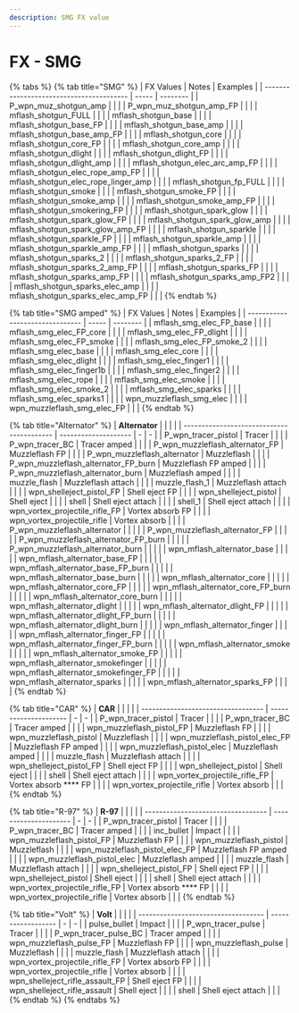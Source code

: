 ```yaml
---
description: SMG FX value
---
```


# FX - SMG

{% tabs %}
{% tab title="SMG" %}
| FX Values                                | Notes | Examples |
| ---------------------------------------- | ----- | -------- |
| P\_wpn\_muz\_shotgun\_amp                |       |          |
| P\_wpn\_muz\_shotgun\_amp\_FP            |       |          |
| mflash\_shotgun\_FULL                    |       |          |
| mflash\_shotgun\_base                    |       |          |
| mflash\_shotgun\_base\_FP                |       |          |
| mflash\_shotgun\_base\_amp               |       |          |
| mflash\_shotgun\_base\_amp\_FP           |       |          |
| mflash\_shotgun\_core                    |       |          |
| mflash\_shotgun\_core\_FP                |       |          |
| mflash\_shotgun\_core\_amp               |       |          |
| mflash\_shotgun\_dlight                  |       |          |
| mflash\_shotgun\_dlight\_FP              |       |          |
| mflash\_shotgun\_dlight\_amp             |       |          |
| mflash\_shotgun\_elec\_arc\_amp\_FP      |       |          |
| mflash\_shotgun\_elec\_rope\_amp\_FP     |       |          |
| mflash\_shotgun\_elec\_rope\_linger\_amp |       |          |
| mflash\_shotgun\_fp\_FULL                |       |          |
| mflash\_shotgun\_smoke                   |       |          |
| mflash\_shotgun\_smoke\_FP               |       |          |
| mflash\_shotgun\_smoke\_amp              |       |          |
| mflash\_shotgun\_smoke\_amp\_FP          |       |          |
| mflash\_shotgun\_smokering\_FP           |       |          |
| mflash\_shotgun\_spark\_glow             |       |          |
| mflash\_shotgun\_spark\_glow\_FP         |       |          |
| mflash\_shotgun\_spark\_glow\_amp        |       |          |
| mflash\_shotgun\_spark\_glow\_amp\_FP    |       |          |
| mflash\_shotgun\_sparkle                 |       |          |
| mflash\_shotgun\_sparkle\_FP             |       |          |
| mflash\_shotgun\_sparkle\_amp            |       |          |
| mflash\_shotgun\_sparkle\_amp\_FP        |       |          |
| mflash\_shotgun\_sparks                  |       |          |
| mflash\_shotgun\_sparks\_2               |       |          |
| mflash\_shotgun\_sparks\_2\_FP           |       |          |
| mflash\_shotgun\_sparks\_2\_amp\_FP      |       |          |
| mflash\_shotgun\_sparks\_FP              |       |          |
| mflash\_shotgun\_sparks\_amp\_FP         |       |          |
| mflash\_shotgun\_sparks\_amp\_FP2        |       |          |
| mflash\_shotgun\_sparks\_elec\_amp       |       |          |
| mflash\_shotgun\_sparks\_elec\_amp\_FP   |       |          |
{% endtab %}

{% tab title="SMG amped" %}
| FX Values                       | Notes | Examples |
| ------------------------------- | ----- | -------- |
| mflash\_smg\_elec\_FP\_base     |       |          |
| mflash\_smg\_elec\_FP\_core     |       |          |
| mflash\_smg\_elec\_FP\_dlight   |       |          |
| mflash\_smg\_elec\_FP\_smoke    |       |          |
| mflash\_smg\_elec\_FP\_smoke\_2 |       |          |
| mflash\_smg\_elec\_base         |       |          |
| mflash\_smg\_elec\_core         |       |          |
| mflash\_smg\_elec\_dlight       |       |          |
| mflash\_smg\_elec\_finger1      |       |          |
| mflash\_smg\_elec\_finger1b     |       |          |
| mflash\_smg\_elec\_finger2      |       |          |
| mflash\_smg\_elec\_rope         |       |          |
| mflash\_smg\_elec\_smoke        |       |          |
| mflash\_smg\_elec\_smoke\_2     |       |          |
| mflash\_smg\_elec\_sparks       |       |          |
| mflash\_smg\_elec\_sparks1      |       |          |
| wpn\_muzzleflash\_smg\_elec     |       |          |
| wpn\_muzzleflash\_smg\_elec\_FP |       |          |
{% endtab %}

{% tab title="Alternator" %}
| **Alternator**                            |                      |   |   |
| ----------------------------------------- | -------------------- | - | - |
| P\_wpn\_tracer\_pistol                    | Tracer               |   |   |
| P\_wpn\_tracer\_BC                        | Tracer amped         |   |   |
| P\_wpn\_muzzleflash\_alternator\_FP       | Muzzleflash FP       |   |   |
| P\_wpn\_muzzleflash\_alternator           | Muzzleflash          |   |   |
| P\_wpn\_muzzleflash\_alternator\_FP\_burn | Muzzleflash FP amped |   |   |
| P\_wpn\_muzzleflash\_alternator\_burn     | Muzzleflash amped    |   |   |
| muzzle\_flash                             | Muzzleflash attach   |   |   |
| muzzle\_flash\_1                          | Muzzleflash attach   |   |   |
| wpn\_shelleject\_pistol\_FP               | Shell eject FP       |   |   |
| wpn\_shelleject\_pistol                   | Shell eject          |   |   |
| shell                                     | Shell eject attach   |   |   |
| shell\_1                                  | Shell eject attach   |   |   |
| wpn\_vortex\_projectile\_rifle\_FP        | Vortex absorb FP     |   |   |
| wpn\_vortex\_projectile\_rifle            | Vortex absorb        |   |   |
| P\_wpn\_muzzleflash\_alternator           |                      |   |   |
| P\_wpn\_muzzleflash\_alternator\_FP       |                      |   |   |
| P\_wpn\_muzzleflash\_alternator\_FP\_burn |                      |   |   |
| P\_wpn\_muzzleflash\_alternator\_burn     |                      |   |   |
| wpn\_mflash\_alternator\_base             |                      |   |   |
| wpn\_mflash\_alternator\_base\_FP         |                      |   |   |
| wpn\_mflash\_alternator\_base\_FP\_burn   |                      |   |   |
| wpn\_mflash\_alternator\_base\_burn       |                      |   |   |
| wpn\_mflash\_alternator\_core             |                      |   |   |
| wpn\_mflash\_alternator\_core\_FP         |                      |   |   |
| wpn\_mflash\_alternator\_core\_FP\_burn   |                      |   |   |
| wpn\_mflash\_alternator\_core\_burn       |                      |   |   |
| wpn\_mflash\_alternator\_dlight           |                      |   |   |
| wpn\_mflash\_alternator\_dlight\_FP       |                      |   |   |
| wpn\_mflash\_alternator\_dlight\_FP\_burn |                      |   |   |
| wpn\_mflash\_alternator\_dlight\_burn     |                      |   |   |
| wpn\_mflash\_alternator\_finger           |                      |   |   |
| wpn\_mflash\_alternator\_finger\_FP       |                      |   |   |
| wpn\_mflash\_alternator\_finger\_FP\_burn |                      |   |   |
| wpn\_mflash\_alternator\_smoke            |                      |   |   |
| wpn\_mflash\_alternator\_smoke\_FP        |                      |   |   |
| wpn\_mflash\_alternator\_smokefinger      |                      |   |   |
| wpn\_mflash\_alternator\_smokefinger\_FP  |                      |   |   |
| wpn\_mflash\_alternator\_sparks           |                      |   |   |
| wpn\_mflash\_alternator\_sparks\_FP       |                      |   |   |
{% endtab %}

{% tab title="CAR" %}
| **CAR**                            |                       |   |   |
| ---------------------------------- | --------------------- | - | - |
| P\_wpn\_tracer\_pistol             | Tracer                |   |   |
| P\_wpn\_tracer\_BC                 | Tracer amped          |   |   |
| wpn\_muzzleflash\_pistol\_FP       | Muzzleflash FP        |   |   |
| wpn\_muzzleflash\_pistol           | Muzzleflash           |   |   |
| wpn\_muzzleflash\_pistol\_elec\_FP | Muzzleflash FP amped  |   |   |
| wpn\_muzzleflash\_pistol\_elec     | Muzzleflash amped     |   |   |
| muzzle\_flash                      | Muzzleflash attach    |   |   |
| wpn\_shelleject\_pistol\_FP        | Shell eject FP        |   |   |
| wpn\_shelleject\_pistol            | Shell eject           |   |   |
| shell                              | Shell eject attach    |   |   |
| wpn\_vortex\_projectile\_rifle\_FP | Vortex absorb **** FP |   |   |
| wpn\_vortex\_projectile\_rifle     | Vortex absorb         |   |   |
{% endtab %}

{% tab title="R-97" %}
| **R-97**                           |                       |   |   |
| ---------------------------------- | --------------------- | - | - |
| P\_wpn\_tracer\_pistol             | Tracer                |   |   |
| P\_wpn\_tracer\_BC                 | Tracer amped          |   |   |
| inc\_bullet                        | Impact                |   |   |
| wpn\_muzzleflash\_pistol\_FP       | Muzzleflash FP        |   |   |
| wpn\_muzzleflash\_pistol           | Muzzleflash           |   |   |
| wpn\_muzzleflash\_pistol\_elec\_FP | Muzzleflash FP amped  |   |   |
| wpn\_muzzleflash\_pistol\_elec     | Muzzleflash amped     |   |   |
| muzzle\_flash                      | Muzzleflash attach    |   |   |
| wpn\_shelleject\_pistol\_FP        | Shell eject FP        |   |   |
| wpn\_shelleject\_pistol            | Shell eject           |   |   |
| shell                              | Shell eject attach    |   |   |
| wpn\_vortex\_projectile\_rifle\_FP | Vortex absorb **** FP |   |   |
| wpn\_vortex\_projectile\_rifle     | Vortex absorb         |   |   |
{% endtab %}

{% tab title="Volt" %}
| **Volt**                            |                    |   |   |
| ----------------------------------- | ------------------ | - | - |
| pulse\_bullet                       | Impact             |   |   |
| P\_wpn\_tracer\_pulse               | Tracer             |   |   |
| P\_wpn\_tracer\_pulse\_BC           | Tracer amped       |   |   |
| wpn\_muzzleflash\_pulse\_FP         | Muzzleflash FP     |   |   |
| wpn\_muzzleflash\_pulse             | Muzzleflash        |   |   |
| muzzle\_flash                       | Muzzleflash attach |   |   |
| wpn\_vortex\_projectile\_rifle\_FP  | Vortex absorb FP   |   |   |
| wpn\_vortex\_projectile\_rifle      | Vortex absorb      |   |   |
| wpn\_shelleject\_rifle\_assault\_FP | Shell eject FP     |   |   |
| wpn\_shelleject\_rifle\_assault     | Shell eject        |   |   |
| shell                               | Shell eject attach |   |   |
{% endtab %}
{% endtabs %}
